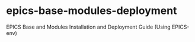 # epics-base-modules-deployment
EPICS Base and Modules Installation and Deployment Guide (Using EPICS-env)
